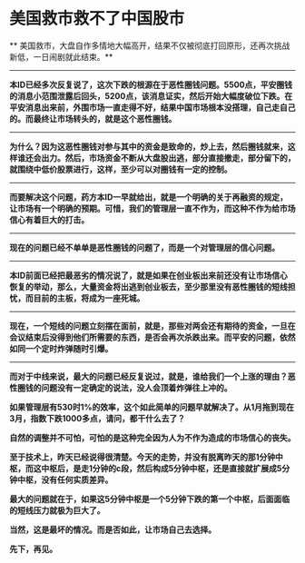 美国救市救不了中国股市
====



** 美国救市，大盘自作多情地大幅高开，结果不仅被彻底打回原形，还再次挑战新低，一日闹剧就此结束。**

** **

**本ID已经多次反复说了，这次下跌的根源在于恶性圈钱问题。5500点，平安圈钱的消息小范围泄露后回头，5200点，该消息证实，然后开始大幅度破位下跌。在平安消息出来前，外围市场一直走得不好，结果中国市场根本没搭理，自己走自己的。而最终让市场转头的，就是这个恶性圈钱。**

** **

**为什么？因为这恶性圈钱对参与其中的资金是致命的，炒上去，然后圈钱就来，这样谁还会出力。然后，市场资金不断从大盘股出逃，部分直接撤走，部分留下的，就围绕中低价股票进行，这样，至少可以对圈钱有一定的控制。**

** **

**而要解决这个问题，药方本ID一早就给出，就是一个明确的关于再融资的规定，让市场有一个明确的预期。可惜，我们的管理层一直不作为，而这种不作为给市场信心有着巨大的打击。**

** **

**现在的问题已经不单单是恶性圈钱的问题了，而是一个对管理层的信心问题。**

** **

**本ID前面已经把最恶劣的情况说了，就是如果在创业板出来前还没有让市场信心恢复的举动，那么，大量资金将出逃到创业板去，至少那里没有恶性圈钱的短线担忧，而目前的主板，将成为一座死城。**

** **

**现在，一个短线的问题立刻摆在面前，就是，那些对两会还有期待的资金，一旦在会议结束后没得到他们所需要的东西，是否会再次杀跌出来。而平安的问题，依然如同一个定时炸弹随时引爆。**

** **

**而对于中线来说，最大的问题已经反复说过，就是，谁给我们一个上涨的理由？恶性圈钱的问题没有一定确定的说法，没人会顶着炸弹往上冲的。**

**如果管理层有530时1%的效率，这个如此简单的问题早就解决了。从1月拖到现在3月，指数下跌1000多点，请问，都干什么去了？**

**自然的调整并不可怕，可怕的是这种完全因为人为不作为造成的市场信心的丧失。**

**至于技术上，昨天已经说得很清楚。今天的走势，并没有脱离昨天的那1分钟中枢，而这中枢后，是走1分钟的c段，然后构成5分钟中枢，还是直接就扩展成5分钟中枢，没有任何实质差异。**

**最大的问题就在于，如果这5分钟中枢是一个5分钟下跌的第一个中枢，后面面临的短线压力就极为巨大了。**

**当然，这是最坏的情况。而是否如此，让市场自己去选择。**

**先下，再见。**
